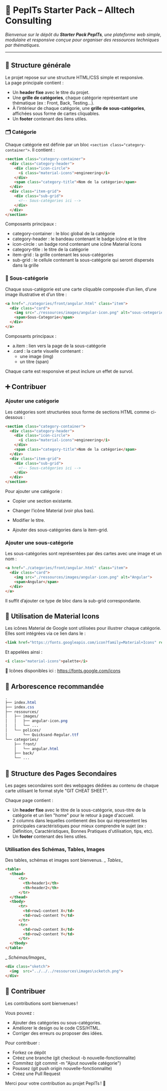 # 🚀 PepITs Starter Pack – Alltech Consulting

_Bienvenue sur le dépôt du **Starter Pack PepITs**, une plateforme web simple, modulaire et responsive conçue pour organiser des ressources techniques par thématiques._

---

## 📐 Structure générale

Le projet repose sur une structure HTML/CSS simple et responsive.  
La page principale contient :

- Un **header fixe** avec le titre du projet.
- Une **grille de catégories**, chaque catégorie représentant une thématique (ex : Front, Back, Testing…).
- À l’intérieur de chaque catégorie, une **grille de sous-catégories**, affichées sous forme de cartes cliquables.
- Un **footer** contenant des liens utiles.

### 🗂️ Catégorie

Chaque catégorie est définie par un bloc `<section class="category-container">`. Il contient :

```html
<section class="category-container">
  <div class="category-header">
    <div class="icon-circle">
      <i class="material-icons">engineering</i>
    </div>
    <span class="category-title">Nom de la catégorie</span>
  </div>
  <div class="item-grid">
    <div class="sub-grid">
      <!-- Sous-catégories ici -->
    </div>
  </div>
</section>
```
Composants principaux :
- category-container : le bloc global de la catégorie
- category-header : le bandeau contenant le badge icône et le titre
- icon-circle : un badge rond contenant une icône Material Icons
- category-title : le titre de la catégorie
- item-grid : la grille contenant les sous-catégories
- sub-grid : le cellule contenant la sous-catégorie qui seront dispersés dans la grille

### 🔸 Sous-catégorie
Chaque sous-catégorie est une carte cliquable composée d’un lien, d’une image illustrative et d’un titre :

```html
<a href="./categories/front/angular.html" class="item">
  <div class="card">
    <img src="./ressources/images/angular-icon.png" alt="sous-cetegorie">
    <span>Sous-Categorie</span>
  </div>
</a>
```
Composants principaux :
- a.item : lien vers la page de la sous-catégorie
- .card : la carte visuelle contenant :
  - une image (img)
  - un titre (span)

Chaque carte est responsive et peut inclure un effet de survol.

## ➕ Contribuer
### Ajouter une catégorie

Les catégories sont structurées sous forme de sections HTML comme ci-dessous :

```html
<section class="category-container">
  <div class="category-header">
    <div class="icon-circle">
      <i class="material-icons">engineering</i>
    </div>
    <span class="category-title">Nom de la catégorie</span>
  </div>
  <div class="item-grid">
    <div class="sub-grid">
      <!-- Sous-catégories ici -->
    </div>
  </div>
</section>
```

Pour ajouter une catégorie :

- Copier une section existante.

- Changer l’icône Material (voir plus bas).

- Modifier le titre.

- Ajouter des sous-catégories dans la item-grid.

### Ajouter une sous-catégorie
Les sous-catégories sont représentées par des cartes avec une image et un nom :

```html
<a href="./categories/front/angular.html" class="item">
  <div class="card">
    <img src="./ressources/images/angular-icon.png" alt="Angular">
    <span>Angular</span>
  </div>
</a>
```
Il suffit d’ajouter ce type de bloc dans la sub-grid correspondante.

## 🎨 Utilisation de Material Icons
Les icônes Material de Google sont utilisées pour illustrer chaque catégorie.
Elles sont intégrées via ce lien dans le <head> :

```html
<link href="https://fonts.googleapis.com/icon?family=Material+Icons" rel="stylesheet">
```
Et appelées ainsi :

```html
<i class="material-icons">palette</i>
```
🔗 Icônes disponibles ici : https://fonts.google.com/icons

## 📁 Arborescence recommandée
```css
.
├── index.html
├── index.css
├── ressources/
│   ├── images/
│   │   ├── angular-icon.png
│   │   └── ...
│   └── polices/
│       └── Quicksand-Regular.ttf
└── categories/
    ├── front/
    │   └── angular.html
    ├── back/
    └── ...
```

## 📎 Structure des Pages Secondaires

Les pages secondaires sont des webpages dédiées au contenu de chaque carte utilisant le format style "GIT CHEAT SHEET".

Chaque page contient :

- Un **header fixe** avec le titre de la sous-catégorie, sous-titre de la catégorie et un lien "home" pour le retour à page d'accueil.
- 2 columns dans lequelles contienent des box qui répresentent les principales caractéristiques pour mieux comprendre le sujet (ex : Définition, Caractéristiques, Bonnes Pratiques d'utilisation, tips, etc).
- Un **footer** contenant des liens utiles.

### Utilisation des Schémas, Tables, Images
Des tables, schémas et images sont bienvenus.
_ _Tables__
```html
<table>
  <thead>
      <tr>
        <th>header1</th>
        <th>header2</th>                   
      </tr>
  </thead>
  <tbody>
      <tr>
        <td>row1-content X</td>
        <td>row1-content Y</td>
      </tr>
      <tr>
        <td>row2-content X</td>
        <td>row2-content Y</td>
      </tr>
  </tbody>
</table>
```
_ _Schémas/Images__
```html
<div class="sketch">
  <img  src="../../../ressources\images\scketch.png">
</div>
```

## 🤝 Contribuer
Les contributions sont bienvenues !

Vous pouvez :
- Ajouter des catégories ou sous-catégories.
- Améliorer le design ou le code CSS/HTML.
- Corriger des erreurs ou proposer des idées.

Pour contribuer :
- Forkez ce dépôt
- Créez une branche (git checkout -b nouvelle-fonctionnalite)
- Commitez (git commit -m "Ajout nouvelle catégorie")
- Poussez (git push origin nouvelle-fonctionnalite)
- Créez une Pull Request

Merci pour votre contribution au projet PepITs ! 🙌
